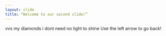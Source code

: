```yaml
---
layout: slide
title: “Welcome to our second slide!”
---
```

vvs my diamonds i dont need no light to shine
Use the left arrow to go back!
